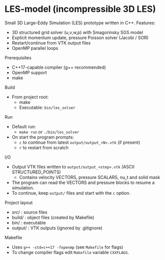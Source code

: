 # LES-model (incompressible 3D LES)

Small 3D Large-Eddy Simulation (LES) prototype written in C++.
Features:
- 3D structured grid solver (u,v,w,p) with Smagorinsky SGS model
- Explicit momentum update, pressure Poisson solver (Jacobi / SOR)
- Restart/continue from VTK output files
- OpenMP parallel loops

Prerequisites
- C++17-capable compiler (g++ recommended)
- OpenMP support
- make

Build
- From project root:
  - make
  - Executable: `bin/les_solver`

Run
- Default run:
  - `make run` or `./bin/les_solver`
- On start the program prompts:
  - `c` to continue from latest `output/output_<N>.vtk` (if present)
  - `r` to restart from scratch

I/O
- Output VTK files written to `output/output_<step>.vtk` (ASCII STRUCTURED_POINTS)
  - Contains velocity VECTORS, pressure SCALARS, nu_t and solid mask
- The program can read the VECTORS and pressure blocks to resume a simulation.
- To continue, keep `output/` files and start with the `c` option.

Project layout
- src/ : source files
- build/ : object files (created by Makefile)
- bin/ : executable
- output/ : VTK outputs (ignored by .gitignore)

Makefile
- Uses `g++ -std=c++17 -fopenmp` (see `Makefile` for flags)
- To change compiler flags edit `Makefile` variable `CXXFLAGS`.